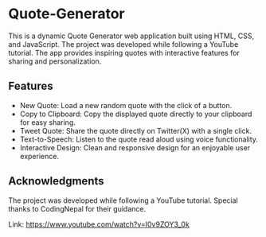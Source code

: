 # Quote-Generator
This is a dynamic Quote Generator web application built using HTML, CSS, and JavaScript. The project was developed while following a YouTube tutorial. 
The app provides inspiring quotes with interactive features for sharing and personalization.

## Features
- New Quote: Load a new random quote with the click of a button.
- Copy to Clipboard: Copy the displayed quote directly to your clipboard for easy sharing.
- Tweet Quote: Share the quote directly on Twitter(X) with a single click.
- Text-to-Speech: Listen to the quote read aloud using voice functionality.
- Interactive Design: Clean and responsive design for an enjoyable user experience.

## Acknowledgments
The project was developed while following a YouTube tutorial. Special thanks to CodingNepal for their guidance.

Link: https://www.youtube.com/watch?v=I0v9ZOY3_0k
